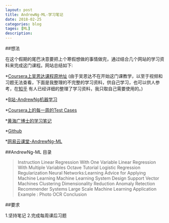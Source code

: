 ```yaml
---
layout: post
title: AndrewNg-ML-学习笔记
date: 2018-02-25
categories: blog
tages: [ML]
description: 
---
```


##想法

  在这个假期的尾巴决意要把上个寒假想做的事情做完，通过结合几个网站的学习资料来完成这门课程。网站总结如下:

  *[Coursera上吴恩达课程原地址](https://www.coursera.org/learn/machine-learning/home/welcome) (由于吴恩达不在开始这门课教学，以至于视频和习题无法查看，下面是我整理的不完整的学习资料，供自己学习，也可以供人参考，在[知乎](https://www.zhihu.com) 有人已经详细的整理了学习资料，我只取自己需要使用的。)

  *[B站-AndrewNg机器学习](https://www.bilibili.com/video/av9912938/index_26.html#page=1)

  *[Coursera上的每一周的Test Cases](https://www.coursera.org/learn/machine-learning/discussions/all/threads/0SxufTSrEeWPACIACw4G5w)

  *[黄海广博士的学习笔记](https://mooc.guokr.com/course/16/Machine-Learning/note/)

  *[Github](https://github.com/icrtiou/Coursera-ML-AndrewNg)

  *[网易云课堂-AndrewNg-ML](http://study.163.com/course/courseMain.htm?courseId=1004570029)

##AndrewNg-ML 目录

>Instruction
>Linear Regression With One Variable
>Linear Regression With Multiple Variables
>Octave Tutorial
>Logistic Regression
>Regularization
>Neural Networks:Learning
>Advice for Applying Machine Learning
>Machine Learning System Design
>Support Vector Machines
>Clustering
>Dimensionality Reduction
>Anomaly Retection
>Recommender Systems
>Large Scale Machine Learning 
>Application Example : Photo OCR
>Conclusion

##要求

1.坚持笔记
2.完成每周课后习题


